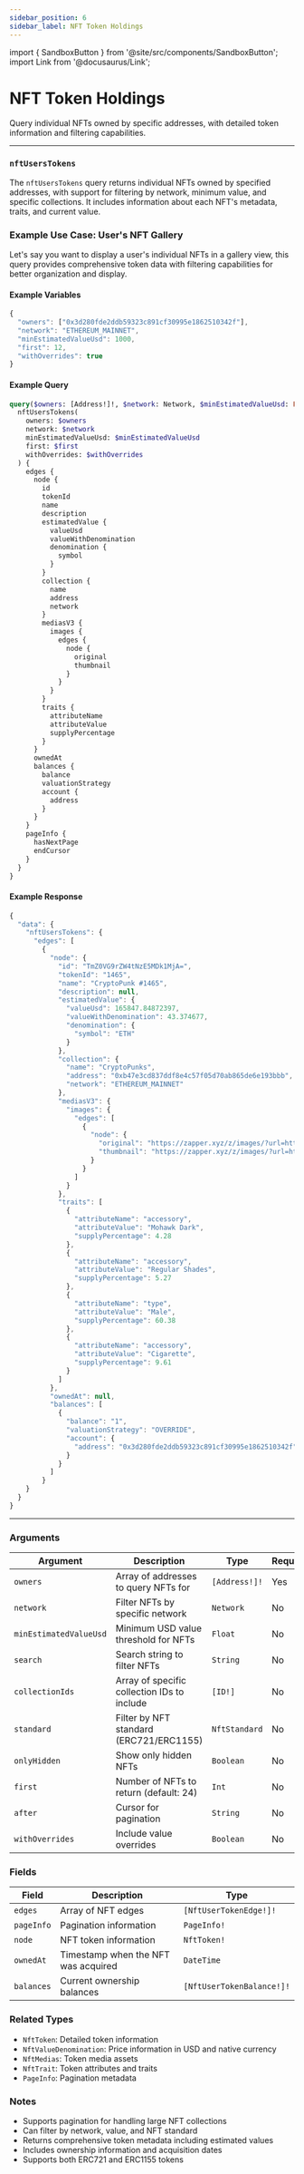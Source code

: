 ```yaml
---
sidebar_position: 6
sidebar_label: NFT Token Holdings
---
```


import { SandboxButton } from '@site/src/components/SandboxButton';
import Link from '@docusaurus/Link';

# NFT Token Holdings

Query individual NFTs owned by specific addresses, with detailed token information and filtering capabilities.

---

### `nftUsersTokens`

The `nftUsersTokens` query returns individual NFTs owned by specified addresses, with support for filtering by network, minimum value, and specific collections. It includes information about each NFT's metadata, traits, and current value.

### Example Use Case: User's NFT Gallery

Let's say you want to display a user's individual NFTs in a gallery view, this query provides comprehensive token data with filtering capabilities for better organization and display.

#### Example Variables

```js
{
  "owners": ["0x3d280fde2ddb59323c891cf30995e1862510342f"],
  "network": "ETHEREUM_MAINNET",
  "minEstimatedValueUsd": 1000,
  "first": 12,
  "withOverrides": true
}
```

#### Example Query

```graphql
query($owners: [Address!]!, $network: Network, $minEstimatedValueUsd: Float, $first: Int, $withOverrides: Boolean) {
  nftUsersTokens(
    owners: $owners
    network: $network
    minEstimatedValueUsd: $minEstimatedValueUsd
    first: $first
    withOverrides: $withOverrides
  ) {
    edges {
      node {
        id
        tokenId
        name
        description
        estimatedValue {
          valueUsd
          valueWithDenomination
          denomination {
            symbol
          }
        }
        collection {
          name
          address
          network
        }
        mediasV3 {
          images {
            edges {
              node {
                original
                thumbnail
              }
            }
          }
        }
        traits {
          attributeName
          attributeValue
          supplyPercentage
        }
      }
      ownedAt
      balances {
        balance
        valuationStrategy
        account {
          address
        }
      }
    }
    pageInfo {
      hasNextPage
      endCursor
    }
  }
}
```

#### Example Response

```js
{
  "data": {
    "nftUsersTokens": {
      "edges": [
        {
          "node": {
            "id": "TmZ0VG9rZW4tNzE5MDk1MjA=",
            "tokenId": "1465",
            "name": "CryptoPunk #1465",
            "description": null,
            "estimatedValue": {
              "valueUsd": 165847.84872397,
              "valueWithDenomination": 43.374677,
              "denomination": {
                "symbol": "ETH"
              }
            },
            "collection": {
              "name": "CryptoPunks",
              "address": "0xb47e3cd837ddf8e4c57f05d70ab865de6e193bbb",
              "network": "ETHEREUM_MAINNET"
            },
            "mediasV3": {
              "images": {
                "edges": [
                  {
                    "node": {
                      "original": "https://zapper.xyz/z/images/?url=https%3A%2F%2Fstorage.googleapis.com%2Fzapper-fi-assets%2Fnfts%2Fmedias%2F4c7216792992be283dd9c65376998b1265b6a1ea1ee127ed55338ef0c0e119dd.png&checksum=c4bb5",
                      "thumbnail": "https://zapper.xyz/z/images/?url=https%3A%2F%2Fstorage.googleapis.com%2Fzapper-fi-assets%2Fnfts%2Fmedias%2F4c7216792992be283dd9c65376998b1265b6a1ea1ee127ed55338ef0c0e119dd.png&width=100&checksum=31551"
                    }
                  }
                ]
              }
            },
            "traits": [
              {
                "attributeName": "accessory",
                "attributeValue": "Mohawk Dark",
                "supplyPercentage": 4.28
              },
              {
                "attributeName": "accessory",
                "attributeValue": "Regular Shades",
                "supplyPercentage": 5.27
              },
              {
                "attributeName": "type",
                "attributeValue": "Male",
                "supplyPercentage": 60.38
              },
              {
                "attributeName": "accessory",
                "attributeValue": "Cigarette",
                "supplyPercentage": 9.61
              }
            ]
          },
          "ownedAt": null,
          "balances": [
            {
              "balance": "1",
              "valuationStrategy": "OVERRIDE",
              "account": {
                "address": "0x3d280fde2ddb59323c891cf30995e1862510342f"
              }
            }
          ]
        }
    }
  }
}
```

<SandboxButton/>

---

### Arguments

| Argument | Description | Type | Required |
| -------- | ----------- | ---- | -------- |
| `owners` | Array of addresses to query NFTs for | `[Address!]!` | Yes |
| `network` | Filter NFTs by specific network | `Network` | No |
| `minEstimatedValueUsd` | Minimum USD value threshold for NFTs | `Float` | No |
| `search` | Search string to filter NFTs | `String` | No |
| `collectionIds` | Array of specific collection IDs to include | `[ID!]` | No |
| `standard` | Filter by NFT standard (ERC721/ERC1155) | `NftStandard` | No |
| `onlyHidden` | Show only hidden NFTs | `Boolean` | No |
| `first` | Number of NFTs to return (default: 24) | `Int` | No |
| `after` | Cursor for pagination | `String` | No |
| `withOverrides` | Include value overrides | `Boolean` | No |

### Fields

| Field | Description | Type |
| ----- | ----------- | ---- |
| `edges` | Array of NFT edges | `[NftUserTokenEdge!]!` |
| `pageInfo` | Pagination information | `PageInfo!` |
| `node` | NFT token information | `NftToken!` |
| `ownedAt` | Timestamp when the NFT was acquired | `DateTime` |
| `balances` | Current ownership balances | `[NftUserTokenBalance!]!` |

### Related Types

- `NftToken`: Detailed token information
- `NftValueDenomination`: Price information in USD and native currency
- `NftMedias`: Token media assets
- `NftTrait`: Token attributes and traits
- `PageInfo`: Pagination metadata

### Notes
- Supports pagination for handling large NFT collections
- Can filter by network, value, and NFT standard
- Returns comprehensive token metadata including estimated values
- Includes ownership information and acquisition dates
- Supports both ERC721 and ERC1155 tokens